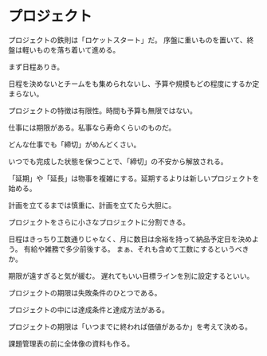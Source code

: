 # プロジェクト

プロジェクトの鉄則は「ロケットスタート」だ。
序盤に重いものを置いて、終盤は軽いものを落ち着いて進める。

まず日程ありき。

日程を決めないとチームをも集められないし、予算や規模もどの程度にするか定まらない。

プロジェクトの特徴は有限性。時間も予算も無限ではない。

仕事には期限がある。私事なら寿命くらいのものだ。

どんな仕事でも「締切」がめんどくさい。

いつでも完成した状態を保つことで、「締切」の不安から解放される。

「延期」や「延長」は物事を複雑にする。延期するよりは新しいプロジェクトを始める。

計画を立てるまでは慎重に、計画を立てたら大胆に。

プロジェクトをさらに小さなプロジェクトに分割できる。

日程はきっちり工数通りじゃなく、月に数日は余裕を持って納品予定日を決めよう。
有給や雑務で多少前後する。
まぁ、それも含めて工数にするというべきか。

期限が遠すぎると気が緩む。
遅れてもいい目標ラインを別に設定するといい。

プロジェクトの期限は失敗条件のひとつである。

プロジェクトの中には達成条件と達成方法がある。

プロジェクトの期限は「いつまでに終われば価値があるか」を考えて決める。

課題管理表の前に全体像の資料も作る。

